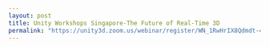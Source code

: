 ```yaml
---
layout: post
title: Unity Workshops Singapore-The Future of Real-Time 3D
permalink: "https://unity3d.zoom.us/webinar/register/WN_1RwHrIX8Qdmdt-4qV6zmfw"
---
```

